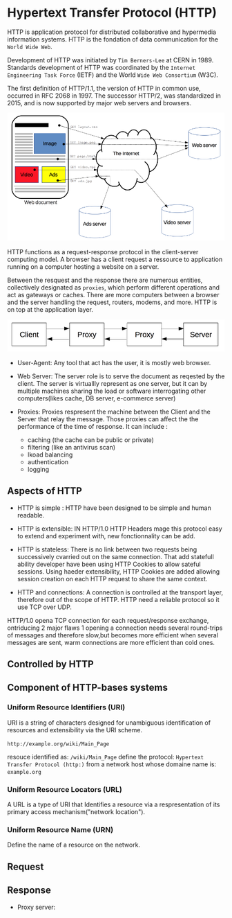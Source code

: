 # Hypertext Transfer Protocol (HTTP)

HTTP is application protocol for distributed collaborative and hypermedia information systems. HTTP is the fondation of data communication for the `World Wide Web`.

Development of HTTP was initiated by `Tim Berners-Lee` at CERN in 1989. Standards development of HTTP was coordinated by the `Internet Engineering Task Force` (IETF) and the World `Wide Web Consortium` (W3C).

The first definition of HTTP/1.1, the version of HTTP in common use, occurred in RFC 2068 in 1997. The successor HTTP/2, was standardized in 2015, and is now supported by major web servers and browsers.

![HTTP-request](./img/http_request.png)

HTTP functions as a request-response protocol in the client-server computing model. A browser has a client request a ressource to application running on a computer hosting a website on a server.

Between the resquest and the response there are numerous entities, collectively designated as `proxies`, which perform different operations and act as gateways or caches. There are more computers between a browser and the server handling the request, routers, modems, and more. HTTP is on top at the application layer.

![Client-Server](./img/Client-server-chain.png)

- User-Agent: Any tool that act has the user, it is mostly web browser.

- Web Server: The server role is to serve the document as reqested by the client. The server is virtuallly represent as one server, but it can by multiple machines sharing the load or software interrogating other computers(likes cache, DB server, e-commerce server)

- Proxies: Proxies respresent the machine between the Client and the Server that relay the message. Those proxies can affect the the performance of the time of response. It can include :

  - caching (the cache can be public or private)
  - filtering (like an antivirus scan)
  - lkoad balancing
  - authentication
  - logging

## Aspects of HTTP

- HTTP is simple : HTTP have been designed to be simple and human readable.

- HTTP is extensible: IN HTTP/1.0 HTTP Headers mage this protocol easy to extend and experiment with, new fonctionnality can be add.

- HTTP is stateless: There is no link between two requests being successively cvarried out on the same connection. That add statefull ability developer have been using HTTP Cookies to allow sateful sessions. Using haeder extensibility, HTTP Cookies are added allowing session creation on each HTTP request to share the same context.

- HTTP and connections: A connection is controlled at the transport layer, therefore out of the scope of HTTP. HTTP need a reliable protocol so it use TCP over UDP.

HTTP/1.0 opena TCP connection for each request/response exchange, ontriducing 2 major flaws 1 opening a connection needs several round-trips of messages and therefore slow,but becomes more efficient when several messages are sent, warm connections are more efficient than cold ones.

## Controlled by HTTP

## Component of HTTP-bases systems

### Uniform Resource Identifiers (URI)

URI is a string of characters designed for unambiguous identification of resources and extensibility via the URI scheme.

`http://example.org/wiki/Main_Page`

resouce identified as: `/wiki/Main_Page`
define the protocol: `Hypertext Transfer Protocol (http:)`
from a network host whose domaine name is: `example.org`

### Uniform Resource Locators (URL)

A URL is a type of URI that Identifies a resource via a respresentation of its primary access mechanism("network location").

### Uniform Resource Name (URN)

Define the name of a resource on the network.

## Request

## Response

- Proxy server:
